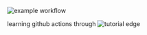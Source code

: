 ![example workflow](https://github.com/JonathanWamsley/go-github-actions/actions/workflows/go.yml/badge.svg)

learning github actions through ![tutorial edge](https://www.youtube.com/watch?v=KVrL_UHJ7kQ&ab_channel=TutorialEdge)
